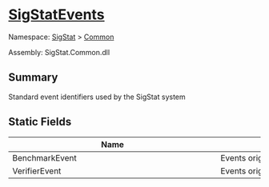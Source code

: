 # [SigStatEvents](./SigStatEvents.md)

Namespace: [SigStat]() > [Common](./README.md)

Assembly: SigStat.Common.dll

## Summary
Standard event identifiers used by the SigStat system

## Static Fields

| Name | Summary | 
| --- | --- | 
| BenchmarkEvent<div style="width: 400px">| Events originating from a benchmark<div style="width: 400px">| <br>
| VerifierEvent<div style="width: 400px">| Events originating from a verifier<div style="width: 400px">| <br>


